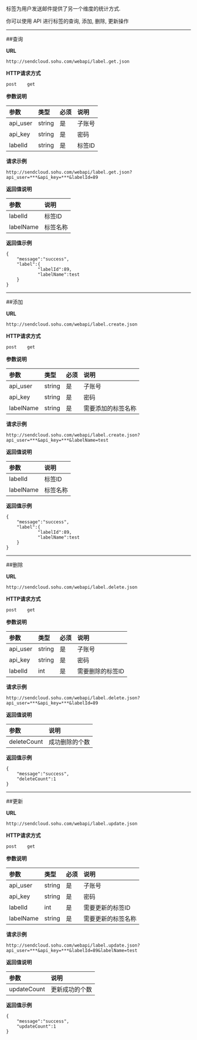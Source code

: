 
标签为用户发送邮件提供了另一个维度的统计方式.
    
你可以使用 API 进行标签的查询, 添加, 删除, 更新操作
    
- - -
##查询    
    
**URL**    
```
http://sendcloud.sohu.com/webapi/label.get.json
```
    
**HTTP请求方式** 
```bash
post    get
```
    
**参数说明**
    
|参数|类型|必须|说明|
|:---|:---|:---|:---|
|api_user|string|是|子账号|
|api_key|string|是|密码|
|labelId|string|是|标签ID|
    
**请求示例**    
```
http://sendcloud.sohu.com/webapi/label.get.json?api_user=***&api_key=***&labelId=89
```
    
**返回值说明**
    
|参数|说明|
|:---|:---| 
|labelId|标签ID|
|labelName|标签名称|
    
**返回值示例**    
```
{
    "message":"success", 
    "label":{
            "labelId":89,
            "labelName":test
    }
}
```
    
- - -
##添加
    
**URL**
```
http://sendcloud.sohu.com/webapi/label.create.json
```
    
**HTTP请求方式**
```bash
post    get
```
    
**参数说明**
    
|参数|类型|必须|说明|
|:---|:---|:---|:---|
|api_user|string|是|子账号|
|api_key|string|是|密码|
|labelName|string|是|需要添加的标签名称|
    
**请求示例**    
```
http://sendcloud.sohu.com/webapi/label.create.json?api_user=***&api_key=***&labelName=test
```
    
**返回值说明**
    
|参数|说明|
|:---|:---| 
|labelId|标签ID|
|labelName|标签名称|
    

**返回值示例**    
```
{
    "message":"success", 
    "label":{
            "labelId":89,
            "labelName":test
    }
}
```
    
- - -

##删除

**URL**
```
http://sendcloud.sohu.com/webapi/label.delete.json
```
    
**HTTP请求方式**
```bash
post    get
```
    
**参数说明**
    
|参数|类型|必须|说明|
|:---|:---|:---|:---|
|api_user|string|是|子账号|
|api_key|string|是|密码|
|labelId|int|是|需要删除的标签ID|
    
**请求示例**    
```
http://sendcloud.sohu.com/webapi/label.delete.json?api_user=***&api_key=***&labelId=89
```
    
**返回值说明**
    
|参数|说明|
|:---|:---|
|deleteCount|成功删除的个数|
    
**返回值示例**
```
{
    "message":"success",
    "deleteCount":1
}
```
    
- - -
##更新

**URL**
```
http://sendcloud.sohu.com/webapi/label.update.json
```
    
**HTTP请求方式**
```bash
post    get
```
    
**参数说明**
    
|参数|类型|必须|说明|
|:---|:---|:---|:---|
|api_user|string|是|子账号|
|api_key|string|是|密码|
|labelId|int|是|需要更新的标签ID|
|labelName|string|是|需要更新的标签名称|
    
**请求示例**    
```
http://sendcloud.sohu.com/webapi/label.update.json?api_user=***&api_key=***&labelId=89&labelName=test
```
    
**返回值说明**
    
|参数|说明|
|:---|:---| 
|updateCount|更新成功的个数|
    

**返回值示例**    
```
{
    "message":"success", 
    "updateCount":1
}
```

